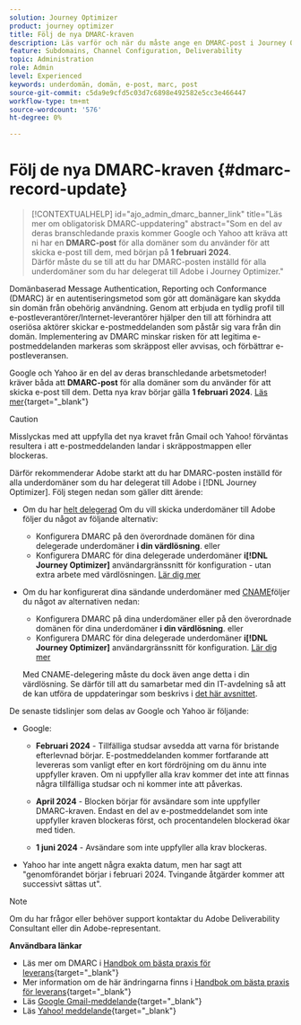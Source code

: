 ```yaml
---
solution: Journey Optimizer
product: journey optimizer
title: Följ de nya DMARC-kraven
description: Läs varför och när du måste ange en DMARC-post i Journey Optimizer
feature: Subdomains, Channel Configuration, Deliverability
topic: Administration
role: Admin
level: Experienced
keywords: underdomän, domän, e-post, marc, post
source-git-commit: c5da9e9cfd5c03d7c6898e492582e5cc3e466447
workflow-type: tm+mt
source-wordcount: '576'
ht-degree: 0%

---
```


# Följ de nya DMARC-kraven {#dmarc-record-update}

>[!CONTEXTUALHELP]
>id="ajo_admin_dmarc_banner_link"
>title="Läs mer om obligatorisk DMARC-uppdatering"
>abstract="Som en del av deras branschledande praxis kommer Google och Yahoo att kräva att ni har en **DMARC-post** för alla domäner som du använder för att skicka e-post till dem, med början på **1 februari 2024**.<br>Därför måste du se till att du har DMARC-posten inställd för alla underdomäner som du har delegerat till Adobe i Journey Optimizer."

Domänbaserad Message Authentication, Reporting och Conformance (DMARC) är en autentiseringsmetod som gör att domänägare kan skydda sin domän från obehörig användning. Genom att erbjuda en tydlig profil till e-postleverantörer/Internet-leverantörer hjälper den till att förhindra att oseriösa aktörer skickar e-postmeddelanden som påstår sig vara från din domän. Implementering av DMARC minskar risken för att legitima e-postmeddelanden markeras som skräppost eller avvisas, och förbättrar e-postleveransen.


Google och Yahoo är en del av deras branschledande arbetsmetoder! kräver båda att **DMARC-post** för alla domäner som du använder för att skicka e-post till dem. Detta nya krav börjar gälla **1 februari 2024**. [Läs mer](https://experienceleague.adobe.com/docs/deliverability-learn/deliverability-best-practice-guide/additional-resources/guidance-around-changes-to-google-and-yahoo.html#dmarc){target="_blank"}

>[!CAUTION]
>
>Misslyckas med att uppfylla det nya kravet från Gmail och Yahoo! förväntas resultera i att e-postmeddelanden landar i skräppostmappen eller blockeras.

Därför rekommenderar Adobe starkt att du har DMARC-posten inställd för alla underdomäner som du har delegerat till Adobe i [!DNL Journey Optimizer]. Följ stegen nedan som gäller ditt ärende:

* Om du har [helt delegerad](delegate-subdomain.md#full-subdomain-delegation) Om du vill skicka underdomäner till Adobe följer du något av följande alternativ:

   * Konfigurera DMARC på den överordnade domänen för dina delegerade underdomäner **i din värdlösning**.
eller
   * Konfigurera DMARC för dina delegerade underdomäner **i[!DNL Journey Optimizer]** användargränssnitt för konfiguration - utan extra arbete med värdlösningen. [Lär dig mer](dmarc-record.md#implement-dmarc)

* Om du har konfigurerat dina sändande underdomäner med [CNAME](delegate-subdomain.md#cname-subdomain-delegation)följer du något av alternativen nedan:

   * Konfigurera DMARC på dina underdomäner eller på den överordnade domänen för dina underdomäner **i din värdlösning**.
eller
   * Konfigurera DMARC för dina delegerade underdomäner **i[!DNL Journey Optimizer]** användargränssnitt för konfiguration. [Lär dig mer](dmarc-record.md#implement-dmarc)

  Med CNAME-delegering måste du dock även ange detta i din värdlösning. Se därför till att du samarbetar med din IT-avdelning så att de kan utföra de uppdateringar som beskrivs i [det här avsnittet](dmarc-record.md#implement-dmarc).


De senaste tidslinjer som delas av Google och Yahoo är följande:

* Google:

   * **Februari 2024** - Tillfälliga studsar avsedda att varna för bristande efterlevnad börjar. E-postmeddelanden kommer fortfarande att levereras som vanligt efter en kort fördröjning om du ännu inte uppfyller kraven. Om ni uppfyller alla krav kommer det inte att finnas några tillfälliga studsar och ni kommer inte att påverkas.

   * **April 2024** - Blocken börjar för avsändare som inte uppfyller DMARC-kraven. Endast en del av e-postmeddelandet som inte uppfyller kraven blockeras först, och procentandelen blockerad ökar med tiden.

   * **1 juni 2024** - Avsändare som inte uppfyller alla krav blockeras.

* Yahoo har inte angett några exakta datum, men har sagt att &quot;genomförandet börjar i februari 2024. Tvingande åtgärder kommer att successivt sättas ut&quot;.

>[!NOTE]
>
>Om du har frågor eller behöver support kontaktar du Adobe Deliverability Consultant eller din Adobe-representant.

**Användbara länkar**

* Läs mer om DMARC i [Handbok om bästa praxis för leverans](https://experienceleague.adobe.com/docs/deliverability-learn/deliverability-best-practice-guide/additional-resources/technotes/implement-dmarc.html#about){target="_blank"}
* Mer information om de här ändringarna finns i [Handbok om bästa praxis för leverans](https://experienceleague.adobe.com/docs/deliverability-learn/deliverability-best-practice-guide/additional-resources/guidance-around-changes-to-google-and-yahoo.html){target="_blank"}
* Läs [Google Gmail-meddelande](https://blog.google/products/gmail/gmail-security-authentication-spam-protection/){target="_blank"}
* Läs [Yahoo! meddelande](https://blog.postmaster.yahooinc.com/post/730172167494483968/more-secure-less-spam){target="_blank"}
